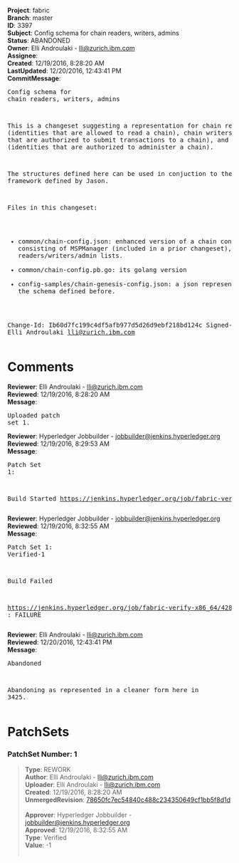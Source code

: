 <strong>Project</strong>: fabric<br><strong>Branch</strong>: master<br><strong>ID</strong>: 3397<br><strong>Subject</strong>: Config schema for chain readers, writers, admins<br><strong>Status</strong>: ABANDONED<br><strong>Owner</strong>: Elli Androulaki - lli@zurich.ibm.com<br><strong>Assignee</strong>:<br><strong>Created</strong>: 12/19/2016, 8:28:20 AM<br><strong>LastUpdated</strong>: 12/20/2016, 12:43:41 PM<br><strong>CommitMessage</strong>:<br><pre>Config schema for chain readers, writers, admins

This is a changeset suggesting a representation for chain
readers (identities that are allowed to read a chain),
chain writers (identities that are authorized to submit transactions
to a chain), and chain admins (identities that are authorized
to administer a chain).

The structures defined here can be used in conjuction to
the policy framework defined by Jason.

Files in this changeset:
 - common/chain-config.json: enhanced version of a chain config
   schema consisting of MSPManager (included in a prior changeset),
   and readers/writers/admin lists.
 - common/chain-config.pb.go: its golang version
 - config-samples/chain-genesis-config.json: a json representation
   of the schema defined before.

Change-Id: Ib60d7fc199c4df5afb977d5d26d9ebf218bd124c
Signed-off-by: Elli Androulaki <lli@zurich.ibm.com>
</pre><h1>Comments</h1><strong>Reviewer</strong>: Elli Androulaki - lli@zurich.ibm.com<br><strong>Reviewed</strong>: 12/19/2016, 8:28:20 AM<br><strong>Message</strong>: <pre>Uploaded patch set 1.</pre><strong>Reviewer</strong>: Hyperledger Jobbuilder - jobbuilder@jenkins.hyperledger.org<br><strong>Reviewed</strong>: 12/19/2016, 8:29:53 AM<br><strong>Message</strong>: <pre>Patch Set 1:

Build Started https://jenkins.hyperledger.org/job/fabric-verify-x86_64/4284/</pre><strong>Reviewer</strong>: Hyperledger Jobbuilder - jobbuilder@jenkins.hyperledger.org<br><strong>Reviewed</strong>: 12/19/2016, 8:32:55 AM<br><strong>Message</strong>: <pre>Patch Set 1: Verified-1

Build Failed 

https://jenkins.hyperledger.org/job/fabric-verify-x86_64/4284/ : FAILURE</pre><strong>Reviewer</strong>: Elli Androulaki - lli@zurich.ibm.com<br><strong>Reviewed</strong>: 12/20/2016, 12:43:41 PM<br><strong>Message</strong>: <pre>Abandoned

Abandoning as represented in a cleaner form here in 3425.</pre><h1>PatchSets</h1><h3>PatchSet Number: 1</h3><blockquote><strong>Type</strong>: REWORK<br><strong>Author</strong>: Elli Androulaki - lli@zurich.ibm.com<br><strong>Uploader</strong>: Elli Androulaki - lli@zurich.ibm.com<br><strong>Created</strong>: 12/19/2016, 8:28:20 AM<br><strong>UnmergedRevision</strong>: [78650fc7ec54840c488c234350649cf1bb5f8d1d](https://github.com/hyperledger-gerrit-archive/fabric/commit/78650fc7ec54840c488c234350649cf1bb5f8d1d)<br><br><strong>Approver</strong>: Hyperledger Jobbuilder - jobbuilder@jenkins.hyperledger.org<br><strong>Approved</strong>: 12/19/2016, 8:32:55 AM<br><strong>Type</strong>: Verified<br><strong>Value</strong>: -1<br><br></blockquote>